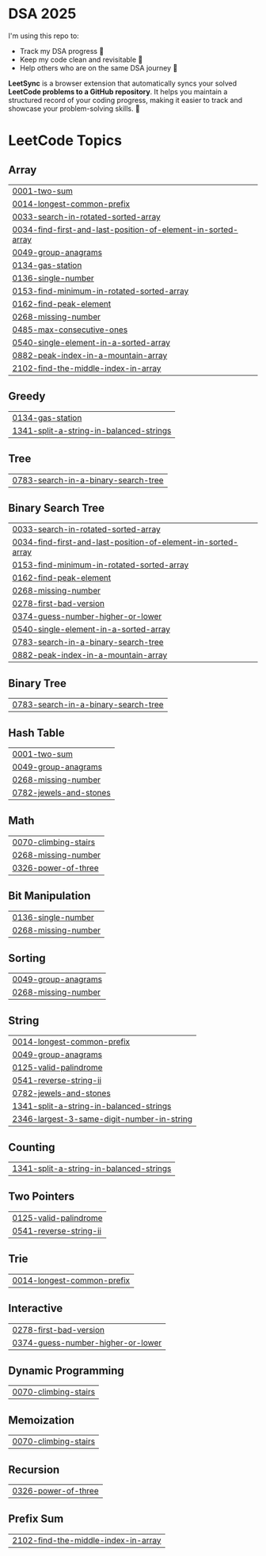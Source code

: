 # DSA 2025
I'm using this repo to:
- Track my DSA progress 🚀
- Keep my code clean and revisitable 🧹
- Help others who are on the same DSA journey 🙌
  
**LeetSync** is a browser extension that automatically syncs your solved **LeetCode problems to a GitHub repository**. It helps you maintain a structured record of your coding progress, making it easier to track and showcase your problem-solving skills. 🚀

<!---LeetCode Topics Start-->
# LeetCode Topics
## Array
|  |
| ------- |
| [0001-two-sum](https://github.com/humeratabassum/DSA/tree/master/0001-two-sum) |
| [0014-longest-common-prefix](https://github.com/humeratabassum/DSA/tree/master/0014-longest-common-prefix) |
| [0033-search-in-rotated-sorted-array](https://github.com/humeratabassum/DSA/tree/master/0033-search-in-rotated-sorted-array) |
| [0034-find-first-and-last-position-of-element-in-sorted-array](https://github.com/humeratabassum/DSA/tree/master/0034-find-first-and-last-position-of-element-in-sorted-array) |
| [0049-group-anagrams](https://github.com/humeratabassum/DSA/tree/master/0049-group-anagrams) |
| [0134-gas-station](https://github.com/humeratabassum/DSA/tree/master/0134-gas-station) |
| [0136-single-number](https://github.com/humeratabassum/DSA/tree/master/0136-single-number) |
| [0153-find-minimum-in-rotated-sorted-array](https://github.com/humeratabassum/DSA/tree/master/0153-find-minimum-in-rotated-sorted-array) |
| [0162-find-peak-element](https://github.com/humeratabassum/DSA/tree/master/0162-find-peak-element) |
| [0268-missing-number](https://github.com/humeratabassum/DSA/tree/master/0268-missing-number) |
| [0485-max-consecutive-ones](https://github.com/humeratabassum/DSA/tree/master/0485-max-consecutive-ones) |
| [0540-single-element-in-a-sorted-array](https://github.com/humeratabassum/DSA/tree/master/0540-single-element-in-a-sorted-array) |
| [0882-peak-index-in-a-mountain-array](https://github.com/humeratabassum/DSA/tree/master/0882-peak-index-in-a-mountain-array) |
| [2102-find-the-middle-index-in-array](https://github.com/humeratabassum/DSA/tree/master/2102-find-the-middle-index-in-array) |
## Greedy
|  |
| ------- |
| [0134-gas-station](https://github.com/humeratabassum/DSA/tree/master/0134-gas-station) |
| [1341-split-a-string-in-balanced-strings](https://github.com/humeratabassum/DSA/tree/master/1341-split-a-string-in-balanced-strings) |
## Tree
|  |
| ------- |
| [0783-search-in-a-binary-search-tree](https://github.com/humeratabassum/DSA/tree/master/0783-search-in-a-binary-search-tree) |
## Binary Search Tree
|  |
| ------- |
| [0033-search-in-rotated-sorted-array](https://github.com/humeratabassum/DSA/tree/master/0033-search-in-rotated-sorted-array) |
| [0034-find-first-and-last-position-of-element-in-sorted-array](https://github.com/humeratabassum/DSA/tree/master/0034-find-first-and-last-position-of-element-in-sorted-array) |
| [0153-find-minimum-in-rotated-sorted-array](https://github.com/humeratabassum/DSA/tree/master/0153-find-minimum-in-rotated-sorted-array) |
| [0162-find-peak-element](https://github.com/humeratabassum/DSA/tree/master/0162-find-peak-element) |
| [0268-missing-number](https://github.com/humeratabassum/DSA/tree/master/0268-missing-number) |
| [0278-first-bad-version](https://github.com/humeratabassum/DSA/tree/master/0278-first-bad-version) |
| [0374-guess-number-higher-or-lower](https://github.com/humeratabassum/DSA/tree/master/0374-guess-number-higher-or-lower) |
| [0540-single-element-in-a-sorted-array](https://github.com/humeratabassum/DSA/tree/master/0540-single-element-in-a-sorted-array) |
| [0783-search-in-a-binary-search-tree](https://github.com/humeratabassum/DSA/tree/master/0783-search-in-a-binary-search-tree) |
| [0882-peak-index-in-a-mountain-array](https://github.com/humeratabassum/DSA/tree/master/0882-peak-index-in-a-mountain-array) |
## Binary Tree
|  |
| ------- |
| [0783-search-in-a-binary-search-tree](https://github.com/humeratabassum/DSA/tree/master/0783-search-in-a-binary-search-tree) |
## Hash Table
|  |
| ------- |
| [0001-two-sum](https://github.com/humeratabassum/DSA/tree/master/0001-two-sum) |
| [0049-group-anagrams](https://github.com/humeratabassum/DSA/tree/master/0049-group-anagrams) |
| [0268-missing-number](https://github.com/humeratabassum/DSA/tree/master/0268-missing-number) |
| [0782-jewels-and-stones](https://github.com/humeratabassum/DSA/tree/master/0782-jewels-and-stones) |
## Math
|  |
| ------- |
| [0070-climbing-stairs](https://github.com/humeratabassum/DSA/tree/master/0070-climbing-stairs) |
| [0268-missing-number](https://github.com/humeratabassum/DSA/tree/master/0268-missing-number) |
| [0326-power-of-three](https://github.com/humeratabassum/DSA/tree/master/0326-power-of-three) |
## Bit Manipulation
|  |
| ------- |
| [0136-single-number](https://github.com/humeratabassum/DSA/tree/master/0136-single-number) |
| [0268-missing-number](https://github.com/humeratabassum/DSA/tree/master/0268-missing-number) |
## Sorting
|  |
| ------- |
| [0049-group-anagrams](https://github.com/humeratabassum/DSA/tree/master/0049-group-anagrams) |
| [0268-missing-number](https://github.com/humeratabassum/DSA/tree/master/0268-missing-number) |
## String
|  |
| ------- |
| [0014-longest-common-prefix](https://github.com/humeratabassum/DSA/tree/master/0014-longest-common-prefix) |
| [0049-group-anagrams](https://github.com/humeratabassum/DSA/tree/master/0049-group-anagrams) |
| [0125-valid-palindrome](https://github.com/humeratabassum/DSA/tree/master/0125-valid-palindrome) |
| [0541-reverse-string-ii](https://github.com/humeratabassum/DSA/tree/master/0541-reverse-string-ii) |
| [0782-jewels-and-stones](https://github.com/humeratabassum/DSA/tree/master/0782-jewels-and-stones) |
| [1341-split-a-string-in-balanced-strings](https://github.com/humeratabassum/DSA/tree/master/1341-split-a-string-in-balanced-strings) |
| [2346-largest-3-same-digit-number-in-string](https://github.com/humeratabassum/DSA/tree/master/2346-largest-3-same-digit-number-in-string) |
## Counting
|  |
| ------- |
| [1341-split-a-string-in-balanced-strings](https://github.com/humeratabassum/DSA/tree/master/1341-split-a-string-in-balanced-strings) |
## Two Pointers
|  |
| ------- |
| [0125-valid-palindrome](https://github.com/humeratabassum/DSA/tree/master/0125-valid-palindrome) |
| [0541-reverse-string-ii](https://github.com/humeratabassum/DSA/tree/master/0541-reverse-string-ii) |
## Trie
|  |
| ------- |
| [0014-longest-common-prefix](https://github.com/humeratabassum/DSA/tree/master/0014-longest-common-prefix) |
## Interactive
|  |
| ------- |
| [0278-first-bad-version](https://github.com/humeratabassum/DSA/tree/master/0278-first-bad-version) |
| [0374-guess-number-higher-or-lower](https://github.com/humeratabassum/DSA/tree/master/0374-guess-number-higher-or-lower) |
## Dynamic Programming
|  |
| ------- |
| [0070-climbing-stairs](https://github.com/humeratabassum/DSA/tree/master/0070-climbing-stairs) |
## Memoization
|  |
| ------- |
| [0070-climbing-stairs](https://github.com/humeratabassum/DSA/tree/master/0070-climbing-stairs) |
## Recursion
|  |
| ------- |
| [0326-power-of-three](https://github.com/humeratabassum/DSA/tree/master/0326-power-of-three) |
## Prefix Sum
|  |
| ------- |
| [2102-find-the-middle-index-in-array](https://github.com/humeratabassum/DSA/tree/master/2102-find-the-middle-index-in-array) |
<!---LeetCode Topics End-->
